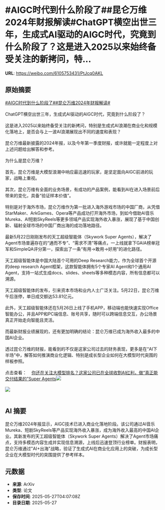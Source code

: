 # #AIGC时代到什么阶段了##昆仑万维2024年财报解读#ChatGPT横空出世三年，生成式AI驱动的AIGC时代，究竟到什么阶段了？这是进入2025以来始终备受关注的新拷问，特...

**URL**: https://weibo.com/6105753431/PtJcq0AKL

## 原始摘要

<a href="https://m.weibo.cn/search?containerid=231522type%3D1%26t%3D10%26q%3D%23AIGC%E6%97%B6%E4%BB%A3%E5%88%B0%E4%BB%80%E4%B9%88%E9%98%B6%E6%AE%B5%E4%BA%86%23&amp;extparam=%23AIGC%E6%97%B6%E4%BB%A3%E5%88%B0%E4%BB%80%E4%B9%88%E9%98%B6%E6%AE%B5%E4%BA%86%23" data-hide=""><span class="surl-text">#AIGC时代到什么阶段了#</span></a><a href="https://m.weibo.cn/search?containerid=231522type%3D1%26t%3D10%26q%3D%23%E6%98%86%E4%BB%91%E4%B8%87%E7%BB%B42024%E5%B9%B4%E8%B4%A2%E6%8A%A5%E8%A7%A3%E8%AF%BB%23&amp;extparam=%23%E6%98%86%E4%BB%91%E4%B8%87%E7%BB%B42024%E5%B9%B4%E8%B4%A2%E6%8A%A5%E8%A7%A3%E8%AF%BB%23" data-hide=""><span class="surl-text">#昆仑万维2024年财报解读#</span></a><br><br>ChatGPT横空出世三年，生成式AI驱动的AIGC时代，究竟到什么阶段了？<br><br>这是进入2025以来始终备受关注的新拷问，特别是生成式AI浪潮在商业化和规模化落地上，是否会与上一波AI浪潮展现出不同的速度和表现？<br><br>昆仑万维最新披露的2024年报，以及今年第一季度财报，或许就能一定程度上对上述问题给出解答和参考。<br><br>为什么是昆仑万维？<br><br>首先，昆仑万维是大模型浪潮中响应最迅速的玩家，是坚定面向AIGC前进的玩家，战略上重视。<br><br>其次，昆仑万维有全面的业务场景，有成功的产品案例，能看到AI在进入场景前后带来的变化，具备“验证样本价值”。<br><br>特别是对于海外市场，昆仑万维作为第一批进入海外游戏市场的中国厂商，从凭借StarMaker、ArkGames、Opera等产品成功打开海外市场，到如今借助AI音乐Mureka、AI短剧SkyReels等更多领域产品实现海外收入暴涨，展现了基于中国创新、辐射全球市场的中国厂商出海的成功落地路径。<br><br>最新5月22日刚刚发布的天工超级智能体（Skywork Super Agents），解决了Agent市场普遍存在的“通而不专”、“需求不清”等痛点，一上线就拿下GAIA榜单冠军和SimpleQA评分第一，探索出了一条“有用→敢用→好用”的进化路径。<br><br>天工超级智能体是中国大陆首个可用的Deep Research能力，作为全球首个开源的deep research Agent框架，这款智能体拥有5个专家AI Agent和1个通用AI Agent，支持一站式生成docs、slides、sheets等多种模态内容，所有信息都可以溯源。<br><br>天工超级智能体的发布，引来资本市场和业内人士广泛关注。5月22日，昆仑万维午后涨停，单日成交额达53.81亿元。<br><br>此外，天工超级智能体还在5月26日上线了手机APP，移动端也能快速实现Office智能办公，并且APP和PC端信息、账号共享，随时可以跨端信息交互，办公场景真正开始走向智能且灵活。<br><br>而最新财报业绩展现的，还有更加明确的结论：昆仑万维已成为海外收入最多的中国AI企业。<br><br>透过昆仑万维的财报，能看到的不仅是这家公司过去的财务表现，更多是在“AI下半场”中，解答如何推演商业化逻辑、特别是成长型企业如何在大模型时代突围的样板参照。<br><br>点击查看：<a href="https://weibo.cn/sinaurl?u=https%3A%2F%2Fmp.weixin.qq.com%2Fs%2FdRA7Gm_C68NfdEScz0BnFg" data-hide=""><span class="url-icon"><img style="width: 1rem;height: 1rem" src="https://h5.sinaimg.cn/upload/2015/09/25/3/timeline_card_small_web_default.png" referrerpolicy="no-referrer"></span><span class="surl-text">你还在关注大模型排名？这家公司已在全球收割AI红利，做“真正能交付结果的”Super Agents</span></a><img style="" src="https://tvax1.sinaimg.cn/large/006Fd7o3gy1i1ttbusd0oj30nm0dejuq.jpg" referrerpolicy="no-referrer"><br><br><img style="" src="https://tvax4.sinaimg.cn/large/006Fd7o3gy1i1ttbx78amj30zk0fr159.jpg" referrerpolicy="no-referrer"><br><br>

## AI 摘要

昆仑万维2024年报显示，AIGC技术已进入商业化落地阶段。该公司通过AI音乐Mureka、短剧SkyReels等产品实现海外收入暴涨，成为海外收入最高的中国AI企业。其新发布的天工超级智能体（Skywork Super Agents）解决了Agent市场痛点，支持多模态内容生成并实现信息溯源，上线后迅速登顶行业榜单。财报表明，昆仑万维通过"AI+出海"战略，验证了生成式AI在商业化应用上的突破，为成长型企业在大模型时代的突围提供了参考样本。

## 元数据

- **来源**: ArXiv
- **类型**: 论文
- **保存时间**: 2025-05-27T04:07:08Z
- **目录日期**: 2025-05-27
